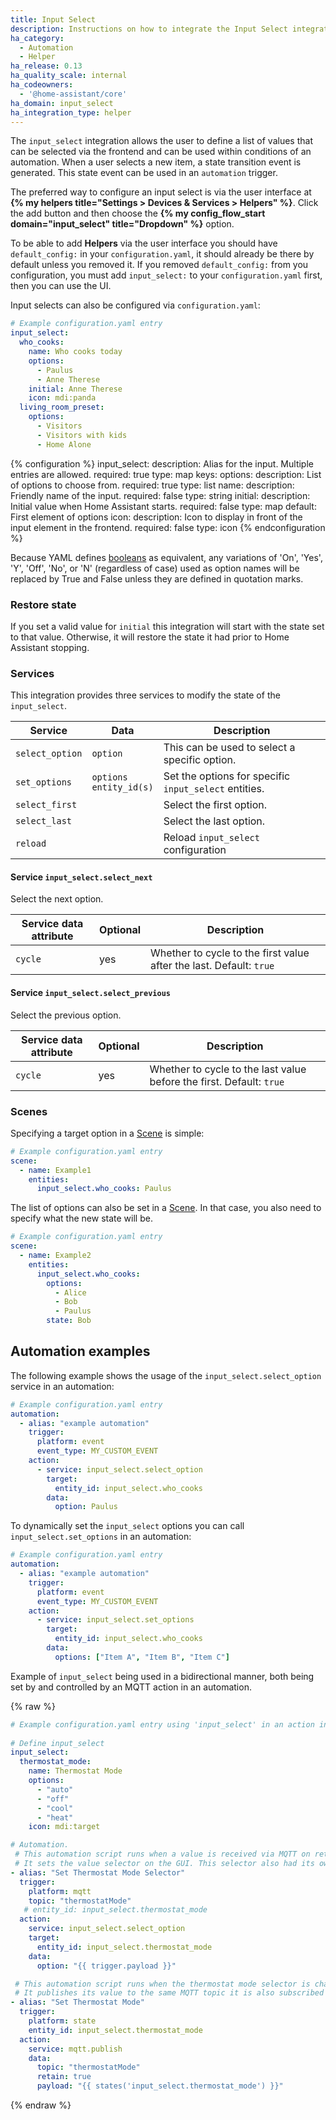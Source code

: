 ```yaml
---
title: Input Select
description: Instructions on how to integrate the Input Select integration into Home Assistant.
ha_category:
  - Automation
  - Helper
ha_release: 0.13
ha_quality_scale: internal
ha_codeowners:
  - '@home-assistant/core'
ha_domain: input_select
ha_integration_type: helper
---
```


The `input_select` integration allows the user to define a list of values that can be selected via the frontend and can be used within conditions of an automation. When a user selects a new item, a state transition event is generated. This state event can be used in an `automation` trigger.

The preferred way to configure an input select is via the user interface at **{% my helpers title="Settings > Devices & Services > Helpers" %}**. Click the add button and then choose the **{% my config_flow_start domain="input_select" title="Dropdown" %}** option.

To be able to add **Helpers** via the user interface you should have `default_config:` in your `configuration.yaml`, it should already be there by default unless you removed it.
If you removed `default_config:` from you configuration, you must add `input_select:` to your `configuration.yaml` first, then you can use the UI.

Input selects can also be configured via `configuration.yaml`:

```yaml
# Example configuration.yaml entry
input_select:
  who_cooks:
    name: Who cooks today
    options:
      - Paulus
      - Anne Therese
    initial: Anne Therese
    icon: mdi:panda
  living_room_preset:
    options:
      - Visitors
      - Visitors with kids
      - Home Alone
```

{% configuration %}
  input_select:
    description: Alias for the input. Multiple entries are allowed.
    required: true
    type: map
    keys:
      options:
        description: List of options to choose from.
        required: true
        type: list
      name:
        description: Friendly name of the input.
        required: false
        type: string
      initial:
        description: Initial value when Home Assistant starts.
        required: false
        type: map
        default: First element of options
      icon:
        description: Icon to display in front of the input element in the frontend.
        required: false
        type: icon
{% endconfiguration %}

<div class='note'>

Because YAML defines [booleans](https://yaml.org/type/bool.html) as equivalent, any variations of 'On', 'Yes', 'Y', 'Off', 'No', or 'N'  (regardless of case) used as option names will be replaced by True and False unless they are defined in quotation marks.

</div>

### Restore state

If you set a valid value for `initial` this integration will start with the state set to that value. Otherwise, it will restore the state it had prior to Home Assistant stopping.

### Services

This integration provides three services to modify the state of the `input_select`.

| Service | Data | Description |
| ------- | ---- | ----------- |
| `select_option` | `option` | This can be used to select a specific option.
| `set_options` | `options`<br>`entity_id(s)` | Set the options for specific `input_select` entities.
| `select_first` | | Select the first option.
| `select_last` | | Select the last option.
| `reload` | | Reload `input_select` configuration |

#### Service `input_select.select_next`

Select the next option.

| Service data attribute | Optional | Description |
| ---------------------- | -------- | ----------- |
| `cycle` | yes | Whether to cycle to the first value after the last. Default: `true`

#### Service `input_select.select_previous`

Select the previous option.

| Service data attribute | Optional | Description |
| ---------------------- | -------- | ----------- |
| `cycle` | yes | Whether to cycle to the last value before the first. Default: `true`

### Scenes

Specifying a target option in a [Scene](/integrations/scene/) is simple:

```yaml
# Example configuration.yaml entry
scene:
  - name: Example1
    entities:
      input_select.who_cooks: Paulus
```

The list of options can also be set in a [Scene](/integrations/scene). In that case, you also need to specify what the new state will be.

```yaml
# Example configuration.yaml entry
scene:
  - name: Example2
    entities:
      input_select.who_cooks:
        options:
          - Alice
          - Bob
          - Paulus
        state: Bob
```


## Automation examples

The following example shows the usage of the `input_select.select_option` service in an automation:

```yaml
# Example configuration.yaml entry
automation:
  - alias: "example automation"
    trigger:
      platform: event
      event_type: MY_CUSTOM_EVENT
    action:
      - service: input_select.select_option
        target:
          entity_id: input_select.who_cooks
        data:
          option: Paulus
```

To dynamically set the `input_select` options you can call `input_select.set_options` in an automation:

```yaml
# Example configuration.yaml entry
automation:
  - alias: "example automation"
    trigger:
      platform: event
      event_type: MY_CUSTOM_EVENT
    action:
      - service: input_select.set_options
        target:
          entity_id: input_select.who_cooks
        data:
          options: ["Item A", "Item B", "Item C"]
```

Example of `input_select` being used in a bidirectional manner, both being set by and controlled by an MQTT action in an automation.

{% raw %}

```yaml
# Example configuration.yaml entry using 'input_select' in an action in an automation
   
# Define input_select
input_select:
  thermostat_mode:
    name: Thermostat Mode
    options:
      - "auto"
      - "off"
      - "cool"
      - "heat"
    icon: mdi:target

# Automation.     
 # This automation script runs when a value is received via MQTT on retained topic: thermostatMode
 # It sets the value selector on the GUI. This selector also had its own automation when the value is changed.
- alias: "Set Thermostat Mode Selector"
  trigger:
    platform: mqtt
    topic: "thermostatMode"
   # entity_id: input_select.thermostat_mode
  action:
    service: input_select.select_option
    target:
      entity_id: input_select.thermostat_mode
    data:
      option: "{{ trigger.payload }}"

 # This automation script runs when the thermostat mode selector is changed.
 # It publishes its value to the same MQTT topic it is also subscribed to.
- alias: "Set Thermostat Mode"
  trigger:
    platform: state
    entity_id: input_select.thermostat_mode
  action:
    service: mqtt.publish
    data:
      topic: "thermostatMode"
      retain: true
      payload: "{{ states('input_select.thermostat_mode') }}"
```

{% endraw %}
